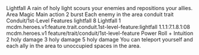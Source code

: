 <ability>
  <name>Lightfall</name>
  <flavor>A rain of holy light scours your enemies and repositions your allies.</flavor>
  <keywords>
    <keyword>Area</keyword>
    <keyword>Magic</keyword>
  </keywords>
  <type>Main action</type>
  <distance>2 burst</distance>
  <target>Each enemy in the area</target>
  <metadata>
    <class>conduit</class>
    <feature_type>trait</feature_type>
    <file_dpath>Conduit/1st-Level Features</file_dpath>
    <item_id>lightfall</item_id>
    <item_index>8</item_index>
    <item_name>Lightfall</item_name>
    <level>1</level>
    <scc>mcdm.heroes.v1:feature.trait.conduit.1st-level-feature:lightfall</scc>
    <scdc>1.1.1:7.1.8.1:08</scdc>
    <source>mcdm.heroes.v1</source>
    <type>feature/trait/conduit/1st-level-feature</type>
  </metadata>
  <effects>
    <effect type="roll">
      <roll>Power Roll + Intuition</roll>
      <t1>2 holy damage</t1>
      <t2>3 holy damage</t2>
      <t3>5 holy damage</t3>
    </effect>
    <effect type="mundane">You can teleport yourself and each ally in the area to unoccupied spaces in the area.</effect>
  </effects>
</ability>
